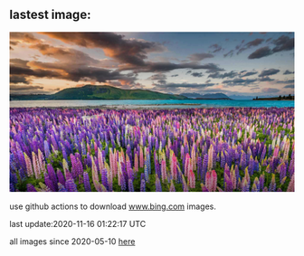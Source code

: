 ## lastest image:
![](images/LupineNZ.jpg)

use github actions to download www.bing.com images.

last update:2020-11-16 01:22:17 UTC

all images since 2020-05-10 [here](https://github.com/counter2015/bing-daily-images/tree/master/images) 

